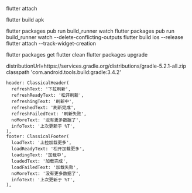 flutter attach


flutter build apk

flutter packages pub run build_runner watch
flutter packages pub run build_runner watch --delete-conflicting-outputs
flutter build ios --release
flutter attach --track-widget-creation

flutter packages get
flutter clean
flutter packages upgrade

distributionUrl=https\://services.gradle.org/distributions/gradle-5.2.1-all.zip
classpath 'com.android.tools.build:gradle:3.4.2'    



    header: ClassicalHeader(
      refreshText: '下拉刷新',
      refreshReadyText: '松开刷新',
      refreshingText: '刷新中',
      refreshedText: '刷新完成',
      refreshFailedText: '刷新失败',
      noMoreText: '没有更多数据了',
      infoText: '上次更新于 %T',
    ),
    footer: ClassicalFooter(
      loadText: '上拉加载更多',
      loadReadyText: '松开加载更多',
      loadingText: '加载中',
      loadedText: '加载完成',
      loadFailedText: '加载失败',
      noMoreText: '没有更多数据了',
      infoText: '上次更新于 %T',
    ),